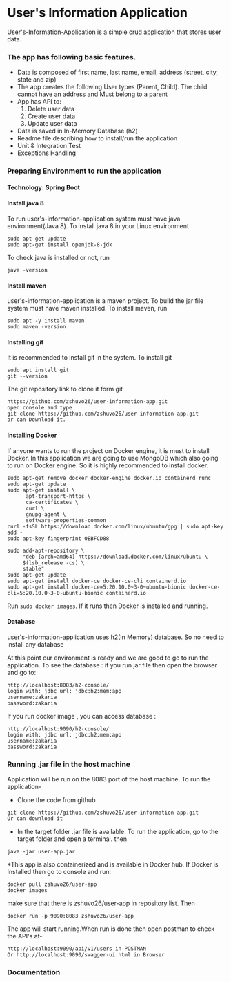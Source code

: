 # User's Information  Application
User's-Information-Application is a simple crud application that stores user data.
### The app has following basic features.
- Data is composed of first name, last name, email, address (street, city, state and zip)
- The app creates the following User types (Parent, Child). The child cannot have an address and Must belong to a parent
- App has API to:
    1. Delete user data
    2. Create user data
    3. Update user data
- Data is saved in In-Memory Database (h2)
- Readme file describing how to install/run the application
- Unit & Integration Test
- Exceptions Handling 
### Preparing Environment to run the application
#### Technology: Spring Boot
#### Install java 8
To run user's-information-application system must have java environment(Java 8). To install java 8 in your Linux environment
```
sudo apt-get update
sudo apt-get install openjdk-8-jdk
``` 
To check java is installed or not, run
```
java -version
```
#### Install maven
user's-information-application is a maven project. To build the jar file system must have maven installed. To install maven, run
```$xslt
sudo apt -y install maven
sudo maven -version
``` 
#### Installing git
It is recommended to install git in the system. To install git
```$xslt
sudo apt install git
git --version
``` 
The git repository link to clone it form  git
```$xslt
https://github.com/zshuvo26/user-information-app.git
open console and type
git clone https://github.com/zshuvo26/user-information-app.git
or can Download it.
``` 
#### Installing Docker
If anyone wants to run the project on Docker engine, it is must to install Docker. In this application we are going to use MongoDB which also going to run on Docker engine. So it is highly recommended to install docker.
```$xslt
sudo apt-get remove docker docker-engine docker.io containerd runc
sudo apt-get update
sudo apt-get install \
      apt-transport-https \
      ca-certificates \
      curl \
      gnupg-agent \
      software-properties-common
curl -fsSL https://download.docker.com/linux/ubuntu/gpg | sudo apt-key add -
sudo apt-key fingerprint 0EBFCD88

sudo add-apt-repository \
     "deb [arch=amd64] https://download.docker.com/linux/ubuntu \
     $(lsb_release -cs) \
     stable"
sudo apt-get update
sudo apt-get install docker-ce docker-ce-cli containerd.io
sudo apt-get install docker-ce=5:20.10.0~3-0~ubuntu-bionic docker-ce-cli=5:20.10.0~3-0~ubuntu-bionic containerd.io
```
Run ```sudo docker images```. If it runs then Docker is installed and running.

#### Database
user's-information-application uses h2(In Memory) database. So no need to install any database

At this point our environment is ready and we are good to go to run the application.
To see the database : if you run jar file then open the browser and go to:
``` 
http://localhost:8083/h2-console/
login with: jdbc url: jdbc:h2:mem:app
username:zakaria
password:zakaria
```
If you run docker image , you can access database :
``` 
http://localhost:9090/h2-console/
login with: jdbc url: jdbc:h2:mem:app
username:zakaria
password:zakaria
```
### Running .jar file in the host machine
Application will be run on the 8083 port of the host machine. To run the application-

- Clone the code from github
``` 
git clone https://github.com/zshuvo26/user-information-app.git
Or can download it

```
- In the target folder .jar file is available. To run the application, go to the target folder and open a terminal. then

```$xslt
java -jar user-app.jar
```
*This app is also containerized and is  available in Docker hub. If Docker is Installed then go to console and run:
```$xslt
docker pull zshuvo26/user-app
docker images
```
make sure that there is zshuvo26/user-app in repository list. Then 
```$xslt
docker run -p 9090:8083 zshuvo26/user-app
```
The app will start running.When run is done then open postman to check the API's at-
```$xslt
http://localhost:9090/api/v1/users in POSTMAN
Or http://localhost:9090/swagger-ui.html in Browser
```
### Documentation


